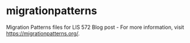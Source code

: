 # migrationpatterns
Migration Patterns files for LIS 572
Blog post - 
For more information, visit https://migrationpatterns.org/.
